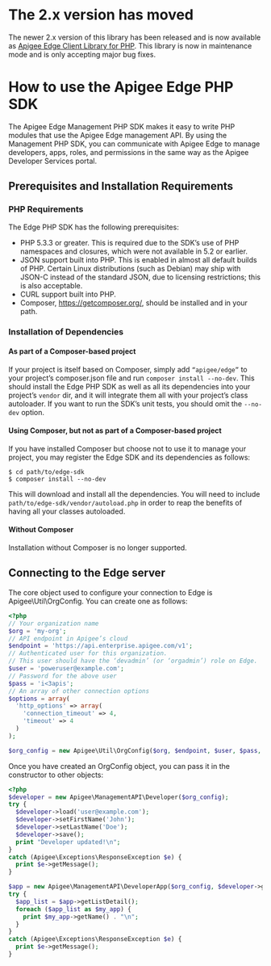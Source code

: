 # The 2.x version has moved
The newer 2.x version of this library has been released and is now available as [Apigee Edge Client Library for PHP](https://github.com/apigee/apigee-client-php/releases).
This library is now in maintenance mode and is only accepting major bug fixes.

# How to use the Apigee Edge PHP SDK

The Apigee Edge Management PHP SDK makes it easy to write PHP modules that use
the Apigee Edge management API. By using the Management PHP SDK, you can
communicate with Apigee Edge to manage developers, apps, roles, and permissions
in the same way as the Apigee Developer Services portal.

## Prerequisites and Installation Requirements
### PHP Requirements

The Edge PHP SDK has the following prerequisites:

* PHP 5.3.3 or greater. This is required due to the SDK’s use of PHP namespaces
  and closures, which were not available in 5.2 or earlier.
* JSON support built into PHP. This is enabled in almost all default builds of
  PHP. Certain Linux distributions (such as Debian) may ship with JSON-C
  instead of the standard JSON, due to licensing restrictions; this is also
  acceptable.
* CURL support built into PHP.
* Composer, https://getcomposer.org/, should be installed and in your path.

### Installation of Dependencies
#### As part of a Composer-based project

If your project is itself based on Composer, simply add `“apigee/edge”`
to your project’s composer.json file and run `composer install --no-dev`.  This
should install the Edge PHP SDK as well as all its dependencies into your
project’s `vendor` dir, and it will integrate them all with your project’s class
autoloader. If you want to run the SDK’s unit tests, you should omit the
`--no-dev` option.

#### Using Composer, but not as part of a Composer-based project

If you have installed Composer but choose not to use it to manage your project,
you may register the Edge SDK and its dependencies as follows:
```
$ cd path/to/edge-sdk
$ composer install --no-dev
```

This will download and install all the dependencies. You will need to include
`path/to/edge-sdk/vendor/autoload.php` in order to reap the benefits of having
all your classes autoloaded.

#### Without Composer

Installation without Composer is no longer supported.

## Connecting to the Edge server

The core object used to configure your connection to Edge is Apigee\Util\OrgConfig.  You can create one as follows:
```php
<?php
// Your organization name
$org = 'my-org';
// API endpoint in Apigee’s cloud
$endpoint = 'https://api.enterprise.apigee.com/v1';
// Authenticated user for this organization.
// This user should have the ‘devadmin’ (or ‘orgadmin’) role on Edge.
$user = 'poweruser@example.com';
// Password for the above user
$pass = 'i<3apis';
// An array of other connection options
$options = array(
  'http_options' => array(
    'connection_timeout' => 4,
    'timeout' => 4
  )
);

$org_config = new Apigee\Util\OrgConfig($org, $endpoint, $user, $pass, $options);
```

Once you have created an OrgConfig object, you can pass it in the constructor to other objects:

```php
<?php
$developer = new Apigee\ManagementAPI\Developer($org_config);
try {
  $developer->load('user@example.com');
  $developer->setFirstName('John');
  $developer->setLastName('Doe');
  $developer->save();
  print "Developer updated!\n";
}
catch (Apigee\Exceptions\ResponseException $e) {
  print $e->getMessage();
}

$app = new Apigee\ManagementAPI\DeveloperApp($org_config, $developer->getEmail());
try {
  $app_list = $app->getListDetail();
  foreach ($app_list as $my_app) {
    print $my_app->getName() . "\n";
  }
}
catch (Apigee\Exceptions\ResponseException $e) {
  print $e->getMessage();
}
```
